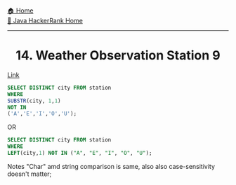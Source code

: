 [🏠 Home](../../../../README.md) <br/>
[🍵 Java HackerRank Home](../Java-HackerRank.md)

<hr/>

<h1 style="text-align: center">14. Weather Observation Station 9</h1>

[Link](https://www.hackerrank.com/challenges/weather-observation-station-9/problem)

```sql
SELECT DISTINCT city FROM station 
WHERE 
SUBSTR(city, 1,1) 
NOT IN 
('A','E','I','O','U');
```

OR

```sql
SELECT DISTINCT city FROM station 
WHERE 
LEFT(city,1) NOT IN ("A", "E", "I", "O", "U");
```

Notes "Char" amd string comparison is same, also also case-sensitivity doesn't matter;